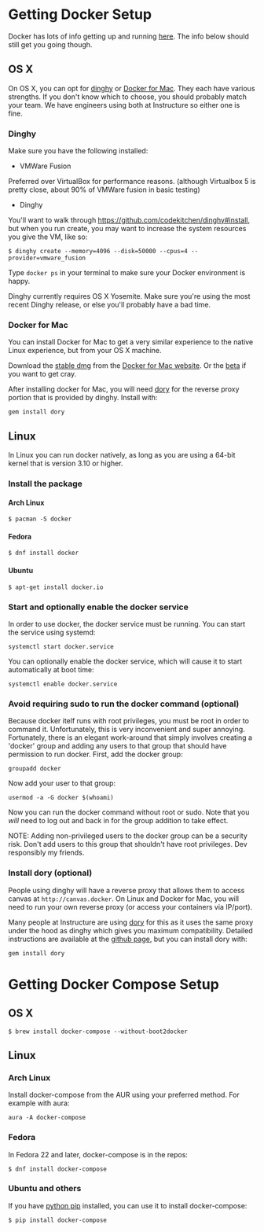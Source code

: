 # Getting Docker Setup

Docker has lots of info getting up and running [here](https://www.docker.com/products/docker). The info below should still get you going though.

## OS X

On OS X, you can opt for [dinghy](https://github.com/codekitchen/dinghy)
or [Docker for Mac](https://docs.docker.com/docker-for-mac/).  They each have
various strengths.  If you don't know which to choose, you should
probably match your team.  We have engineers using both at Instructure
so either one is fine.

### Dinghy

Make sure you have the following installed:

* VMWare Fusion

Preferred over VirtualBox for performance reasons. (although Virtualbox 5 is
pretty close, about 90% of VMWare fusion in basic testing)

* Dinghy

You'll want to walk through https://github.com/codekitchen/dinghy#install, but
when you run create, you may want to increase the system resources you give the
VM, like so:

```
$ dinghy create --memory=4096 --disk=50000 --cpus=4 --provider=vmware_fusion
```

Type `docker ps` in your terminal to make sure your Docker environment
is happy.

Dinghy currently requires OS X Yosemite. Make sure you're using the most recent
Dinghy release, or else you'll probably have a bad time.

### Docker for Mac

You can install Docker for Mac to get a very similar experience
to the native Linux experience, but from your OS X machine.

Download the [stable dmg](https://download.docker.com/mac/stable/Docker.dmg)
from the [Docker for Mac website](https://docs.docker.com/docker-for-mac/).
Or the [beta](https://download.docker.com/mac/beta/Docker.dmg) if you want to get cray.

After installing docker for Mac, you will need
[dory](https://github.com/FreedomBen/dory) for the reverse proxy
portion that is provided by dinghy.  Install with:

```
gem install dory
```

## Linux

In Linux you can run docker natively, as long as you are using
a 64-bit kernel that is version 3.10 or higher.

### Install the package

#### Arch Linux

```
$ pacman -S docker
```

#### Fedora

```
$ dnf install docker
```

#### Ubuntu

```
$ apt-get install docker.io
```

### Start and optionally enable the docker service

In order to use docker, the docker service must be running.  You can start the
service using systemd:

```
systemctl start docker.service
```

You can optionally enable the docker service, which will cause it to
start automatically at boot time:

```
systemctl enable docker.service
```

### Avoid requiring sudo to run the docker command (optional)

Because docker itelf runs with root privileges, you must be root
in order to command it.  Unfortunately, this is very
inconvenient and super annoying.  Fortunately, there is an elegant
work-around that simply involves creating a 'docker' group and
adding any users to that group that should have permission to
run docker.  First, add the docker group:

```
groupadd docker
```

Now add your user to that group:

```
usermod -a -G docker $(whoami)
```

Now you can run the docker command without root or sudo.
Note that you _will_ need to log out and back in for the group
addition to take effect.

NOTE: Adding non-privileged users to the docker group can be
a security risk.  Don't add users to this group that shouldn't
have root privileges.  Dev responsibly my friends.

### Install dory (optional)

People using dinghy will have a reverse proxy that allows them to access
canvas at `http://canvas.docker`.  On Linux and Docker for Mac, you will need
to run your own reverse proxy (or access your containers via IP/port).

Many people at Instructure are using [dory](https://github.com/FreedomBen/dory)
for this as it uses the same
proxy under the hood as dinghy which gives you maximum compatibility.
Detailed instructions are available at the
[github page](https://github.com/FreedomBen/dory), but you can
install dory with:

```
gem install dory
```

# Getting Docker Compose Setup

## OS X

```
$ brew install docker-compose --without-boot2docker
```

## Linux

### Arch Linux

Install docker-compose from the AUR using your preferred method.  For example with aura:

```
aura -A docker-compose
```

### Fedora

In Fedora 22 and later, docker-compose is in the repos:

```
$ dnf install docker-compose
```

### Ubuntu and others

If you have [python pip](https://en.wikipedia.org/wiki/Pip_(package_manager)) installed, you can use it to install docker-compose:

```
$ pip install docker-compose
```
